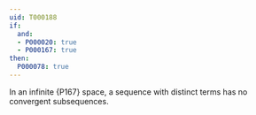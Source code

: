 ```yaml
---
uid: T000188
if:
  and:
  - P000020: true
  - P000167: true
then:
  P000078: true
---
```


In an infinite {P167} space, a sequence with distinct terms has no convergent subsequences.
